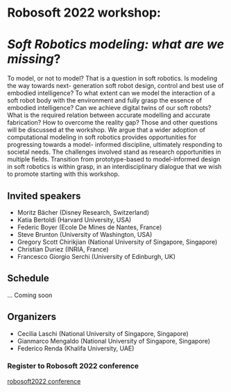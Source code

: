 # Robosoft 2022 workshop: 

# *Soft Robotics modeling: what are we missing*?

To model, or not to model? That is a question in soft robotics. Is modeling the way towards next- generation soft robot design, control and best use of embodied intelligence? To what extent can we model the interaction of a soft robot body with the environment and fully grasp the essence of embodied intelligence? Can we achieve digital twins of our soft robots? What is the required relation between accurate modelling and accurate fabrication? How to overcome the reality gap? Those and other questions will be discussed at the workshop. We argue that a wider adoption of computational modeling in soft robotics provides opportunities for progressing towards a model- informed discipline, ultimately responding to societal needs. The challenges involved stand as research opportunities in multiple fields. Transition from prototype-based to model-informed design in soft robotics is within grasp, in an interdisciplinary dialogue that we wish to promote starting with this workshop.

## Invited speakers
- Moritz Bächer (Disney Research, Switzerland)
- Katia Bertoldi (Harvard University, USA)
- Federic Boyer (Ecole De Mines de Nantes, France)
- Steve Brunton (University of Washington, USA)
- Gregory Scott Chirikjian (National University of Singapore, Singapore)
- Christian Duriez (INRIA, France)
- Francesco Giorgio Serchi (University of Edinburgh, UK)

## Schedule 
... Coming soon

## Organizers

- Cecilia Laschi (National University of Singapore, Singapore)
- Gianmarco Mengaldo (National University of Singapore, Singapore)
- Federico Renda (Khalifa University, UAE)

### Register to Robosoft 2022 conference
[robosoft2022 conference](https://softroboticsconference.org)

